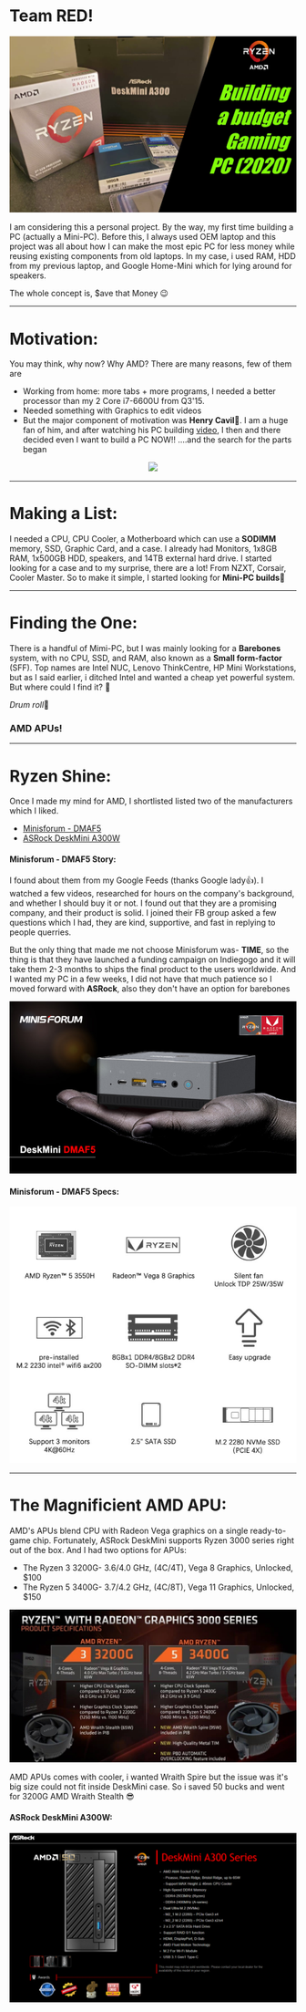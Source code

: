 # Team RED!

![startimage](git-images/intro.png)

I am considering this a personal project. By the way, my first time building a PC (actually a Mini-PC). Before this, I always used OEM laptop and this project was all about how I can make the most epic PC for less money while reusing existing components from old laptops. In my case, i used RAM, HDD from my previous laptop, and Google Home-Mini which for lying around for speakers.

The whole concept is, $ave that Money :wink:

---

# Motivation:
You may think, why now? Why AMD?
There are many reasons, few of them are
 
- Working from home: more tabs + more programs, I needed a better processor than my 2 Core i7-6600U from Q3'15.
- Needed something with Graphics to edit videos 
- But the major component of motivation was **Henry Cavil**:muscle:. I am a huge fan of him, and after watching his PC building <a href="https://jamonline.ph/tech-news/watch-henry-cavill-seductively-build-a-300k-gaming-pc//"> video</a>, I then and there decided even I want to build a PC NOW!! ....and the search for the parts began 
<p align="center">
  <img src="https://jamonline.ph/wp-content/uploads/2020/07/Henry-Cavill-Gaming-PC.png"></a>
</p>

---

# Making a List:

I needed a CPU, CPU Cooler, a Motherboard which can use a **SODIMM** memory, SSD, Graphic Card, and a case.
I already had Monitors, 1x8GB RAM, 1x500GB HDD, speakers, and 14TB external hard drive.
I started looking for a case and to my surprise, there are a lot! From NZXT, Corsair, Cooler Master. So to make it simple, I started looking for **Mini-PC builds**:eyes:

---

# Finding the One:

There is a handful of Mimi-PC, but I was mainly looking for a **Barebones** system, with no CPU, SSD, and RAM, also known as a **Small form-factor** (SFF).
Top names are Intel NUC, Lenovo ThinkCentre, HP Mini Workstations, but as I said earlier, i ditched Intel and wanted a cheap yet powerful system. But where could I find it? 🤔

*Drum roll*🥁 

### AMD APUs!

---

# Ryzen Shine:

Once I made my mind for AMD, I shortlisted listed two of the manufacturers which I liked.

 - <a href="https://www.indiegogo.com/projects/the-next-gen-minis-amd-yes#/"> Minisforum - DMAF5 </a>
 - <a href="https://asrock.com/nettop/AMD/DeskMini%20A300%20Series/"> ASRock DeskMini A300W </a>

#### Minisforum - DMAF5 Story:
I found about them from my Google Feeds (thanks Google lady:+1:). I watched a few videos, researched for hours on the company's background, and whether I should buy it or not. I found out that they are a promising company, and their product is solid. I joined their FB group asked a few questions which I had, they are kind, supportive, and fast in replying to people querries.

But the only thing that made me not choose Minisforum was- **TIME**, so the thing is that they have launched a funding campaign on Indiegogo and it will take them 2-3 months to ships the final product to the users worldwide. And I wanted my PC in a few weeks, I did not have that much patience so I moved forward with **ASRock**, also they don't have an option for barebones 

<p align="center">
  <img src="https://github.com/Mantej-Singh/Building-a-PC/blob/master/git-images/DMAF5.jpg"></a>
</p>


#### Minisforum - DMAF5 Specs:
<p align="center">
  <img src="https://github.com/Mantej-Singh/Building-a-PC/blob/master/git-images/DMAF5_spec.jpg"></a>
</p>

---

# The Magnificient AMD APU:

AMD's APUs blend CPU with Radeon Vega graphics on a single ready-to-game chip. Fortunately, ASRock DeskMini supports Ryzen 3000 series right out of the box. And I had two options for APUs:

- The Ryzen 3 3200G- 3.6/4.0 GHz, (4C/4T), Vega 8 Graphics, Unlocked, $100
- The Ryzen 5 3400G- 3.7/4.2 GHz, (4C/8T), Vega 11 Graphics, Unlocked, $150

![vs](git-images/3v5.jpg)

AMD APUs comes with cooler, i wanted Wraith Spire but the issue was it's big size could not fit inside DeskMini case. So i saved 50 bucks and went for 3200G AMD Wraith Stealth :sunglasses:

#### ASRock DeskMini A300W:

![vs](git-images/DeskMini.png)
